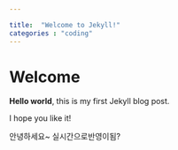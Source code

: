 ```yaml
---

title:  "Welcome to Jekyll!"
categories : "coding"
---
```


# Welcome

**Hello world**, this is my first Jekyll blog post.

I hope you like it!

안녕하세요~
실시간으로반영이됨?
